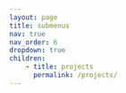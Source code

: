 ```yaml
---
layout: page
title: submenus
nav: true
nav_order: 6
dropdown: true
children: 
    - title: projects
      permalink: /projects/
---
```

